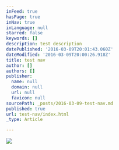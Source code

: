 ```yaml
---
inFeed: true
hasPage: true
inNav: true
inLanguage: null
starred: false
keywords: []
description: test description
datePublished: '2016-03-09T20:01:43.060Z'
dateModified: '2016-03-09T20:00:26.918Z'
title: test nav
author: []
authors: []
publisher:
  name: null
  domain: null
  url: null
  favicon: null
sourcePath: _posts/2016-03-09-test-nav.md
published: true
url: test-nav/index.html
_type: Article

---
```

![](https://the-grid-user-content.s3-us-west-2.amazonaws.com/e71040f9-05f0-4166-88af-525d5f714891.png)